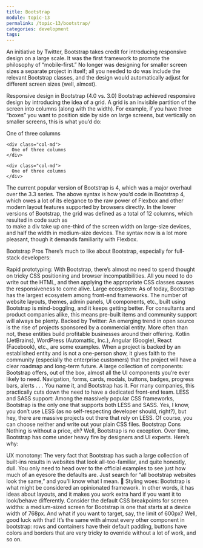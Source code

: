 ```yaml
---
title: Bootstrap
module: topic-13
permalink: /topic-13/bootstrap/
categories: development
tags:
---
```


<div class="divider-heading"></div>


An initiative by Twitter, Bootstrap takes credit for introducing responsive design on a large scale. It was the first framework to promote the philosophy of “mobile-first.” No longer was designing for smaller screen sizes a separate project in itself; all you needed to do was include the relevant Bootstrap classes, and the design would automatically adjust for different screen sizes (well, almost).

Responsive design in Bootstrap (4.0 vs. 3.0)
Bootstrap achieved responsive design by introducing the idea of a grid. A grid is an invisible partition of the screen into columns (along with the width). For example, if you have three “boxes” you want to position side by side on large screens, but vertically on smaller screens, this is what you’d do:

 <div class="container">
  <div class="row">
    <div class="col-md">
       One of three columns
    </div>
   
    <div class="col-md">
      One of three columns
    </div>

    <div class="col-md">
      One of three columns
    </div>
  </div>
</div>
The current popular version of Bootstrap is 4, which was a major overhaul over the 3.3 series. The above syntax is how you’d code in Bootstrap 4, which owes a lot of its elegance to the raw power of Flexbox and other modern layout features supported by browsers directly. In the lower versions of Bootstrap, the grid was defined as a total of 12 columns, which resulted in code such as

<div class="col-md-6 col-lg-4"></div>
to make a div take up one-third of the screen width on large-size devices, and half the width in medium-size devices. The syntax now is a lot more pleasant, though it demands familiarity with Flexbox.

Bootstrap Pros
There’s much to like about Bootstrap, especially for full-stack developers:

Rapid prototyping: With Bootstrap, there’s almost no need to spend thought on tricky CSS positioning and browser incompatibilities. All you need to do write out the HTML, and then applying the appropriate CSS classes causes the responsiveness to come alive.
Large ecosystem: As of today, Bootstrap has the largest ecosystem among front-end frameworks. The number of website layouts, themes, admin panels, UI components, etc., built using Bootstrap is mind-boggling, and it keeps getting better. For consultants and product companies alike, this means pre-built items and community support will always be plenty.
Backed by Twitter: An emerging trend in open source is the rise of projects sponsored by a commercial entity. More often than not, these entities build profitable businesses around their offering. Kotlin (JetBrains), WordPress (Automattic, Inc.), Angular (Google), React (Facebook), etc., are some examples. When a project is backed by an established entity and is not a one-person show, it gives faith to the community (especially the enterprise customers) that the project will have a clear roadmap and long-term future.
A large collection of components: Bootstrap offers, out of the box, almost all the UI components you’re ever likely to need. Navigation, forms, cards, modals, buttons, badges, progress bars, alerts . . . You name it, and Bootstrap has it. For many companies, this practically cuts down the need to have a dedicated front-end team.
LESS and SASS support: Among the massively popular CSS frameworks, Bootstrap is the only one that supports both LESS and SASS. Yes, I know, you don’t use LESS (as no self-respecting developer should, right?), but hey, there are massive projects out there that rely on LESS. Of course, you can choose neither and write out your plain CSS files.
Bootstrap Cons
Nothing is without a price, eh? Well, Bootstrap is no exception. Over time, Bootstrap has come under heavy fire by designers and UI experts. Here’s why:

UX monotony: The very fact that Bootstrap has such a large collection of built-ins results in websites that look all-too-familiar, and quite honestly, dull. You only need to head over to the official examples to see just how much of an eyesore the defaults are.  Just search for “all bootstrap websites look the same,” and you’ll know what I mean. 🙂
Styling woes: Bootstrap is what might be considered an opinionated framework. In other words, it has ideas about layouts, and it makes you work extra hard if you want it to look/behave differently. Consider the default CSS breakpoints for screen widths: a medium-sized screen for Bootstrap is one that starts at a device width of 768px. And what if you want to target, say, the limit of 600px? Well, good luck with that! It’s the same with almost every other component in bootstrap: rows and containers have their default padding, buttons have colors and borders that are very tricky to override without a lot of work, and so on.